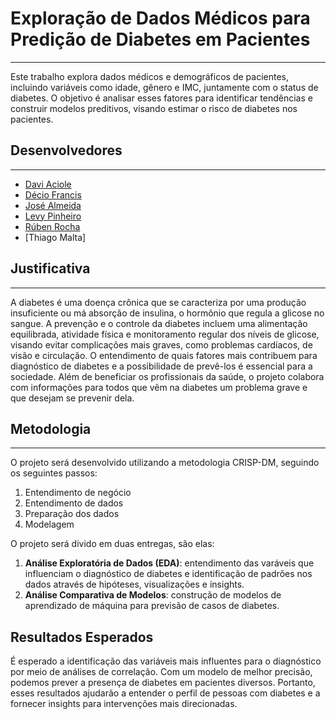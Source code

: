 # Exploração de Dados Médicos para Predição de Diabetes em Pacientes
---
Este trabalho explora dados médicos e demográficos de pacientes, incluindo variáveis como idade, gênero e IMC, juntamente com o status de diabetes. O objetivo é analisar esses fatores para identificar tendências e construir modelos preditivos, visando estimar o risco de diabetes nos pacientes.

## Desenvolvedores
---
 - [Davi Aciole](https://github.com/DaviAciolee)
 - [Décio Francis](https://github.com/deciofrancis)
 - [José Almeida](https://github.com/Tineto753)
 - [Levy Pinheiro](https://github.com/Levy3006)
 - [Rúben Rocha](https://github.com/RubenRocha1)
 - [Thiago Malta]

## Justificativa
---
A diabetes é uma doença crônica que se caracteriza por uma produção insuficiente ou má absorção de insulina, o hormônio que regula a glicose no sangue. A prevenção e o controle da diabetes incluem uma alimentação equilibrada, atividade física e monitoramento regular dos níveis de glicose, visando evitar complicações mais graves, como problemas cardíacos, de visão e circulação. O entendimento de quais fatores mais contribuem para diagnóstico de diabetes e a possibilidade de prevê-los é essencial para a sociedade. Além de beneficiar os profissionais da saúde, o projeto colabora com informações para todos que vêm na diabetes um problema grave e que desejam se prevenir dela.

## Metodologia
---
O projeto será desenvolvido utilizando a metodologia CRISP-DM, seguindo os seguintes passos:

1. Entendimento de negócio
2. Entendimento de dados
3. Preparação dos dados
4. Modelagem

O projeto será divido em duas entregas, são elas:
1. **Análise Exploratória de Dados (EDA)**: entendimento das varáveis que influenciam o diagnóstico de diabetes e identificação de padrões nos dados através de hipóteses, visualizações e insights.
2. **Análise Comparativa de Modelos**: construção de modelos de aprendizado de máquina para previsão de casos de diabetes.

## Resultados Esperados
É esperado a identificação das variáveis mais influentes para o diagnóstico por meio de análises de correlação. Com um modelo de melhor precisão, podemos prever a presença de diabetes em pacientes diversos. Portanto, esses resultados ajudarão a entender o perfil de pessoas com diabetes e a fornecer insights para intervenções mais direcionadas.